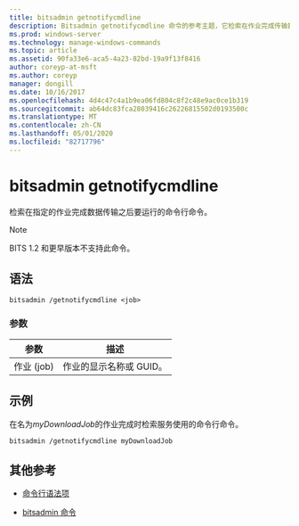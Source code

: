 ```yaml
---
title: bitsadmin getnotifycmdline
description: Bitsadmin getnotifycmdline 命令的参考主题，它检索在作业完成传输数据时运行的命令行命令。
ms.prod: windows-server
ms.technology: manage-windows-commands
ms.topic: article
ms.assetid: 90fa33e6-aca5-4a23-82bd-19a9f13f8416
author: coreyp-at-msft
ms.author: coreyp
manager: dongill
ms.date: 10/16/2017
ms.openlocfilehash: 4d4c47c4a1b9ea06fd804c8f2c48e9ac0ce1b319
ms.sourcegitcommit: ab64dc83fca28039416c26226815502d0193500c
ms.translationtype: MT
ms.contentlocale: zh-CN
ms.lasthandoff: 05/01/2020
ms.locfileid: "82717796"
---
```

# <a name="bitsadmin-getnotifycmdline"></a>bitsadmin getnotifycmdline

检索在指定的作业完成数据传输之后要运行的命令行命令。

> [!NOTE]
> BITS 1.2 和更早版本不支持此命令。

## <a name="syntax"></a>语法

```
bitsadmin /getnotifycmdline <job>
```

### <a name="parameters"></a>参数

| 参数 | 描述 |
| -------------- | -------------- |
| 作业 (job) | 作业的显示名称或 GUID。 |

## <a name="examples"></a>示例

在名为*myDownloadJob*的作业完成时检索服务使用的命令行命令。

```
bitsadmin /getnotifycmdline myDownloadJob
```

## <a name="additional-references"></a>其他参考

- [命令行语法项](command-line-syntax-key.md)

- [bitsadmin 命令](bitsadmin.md)
